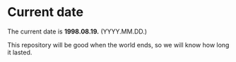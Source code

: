 # Current date

The current date is **1998.08.19.** (YYYY.MM.DD.)

This repository will be good when the world ends, so we will know how long it lasted.